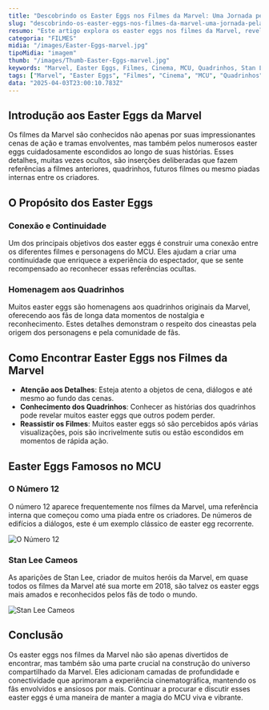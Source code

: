 ```yaml
---
title: "Descobrindo os Easter Eggs nos Filmes da Marvel: Uma Jornada pela Magia Oculta"
slug: "descobrindo-os-easter-eggs-nos-filmes-da-marvel-uma-jornada-pela-magia-oculta"
resumo: "Este artigo explora os easter eggs nos filmes da Marvel, revelando como são criados, seu propósito e onde encontrá-los. Descubra a magia escondida por trás de algumas das cenas mais icônicas e como eles conectam o vasto Universo Cinematográfico Marvel (MCU)."
categoria: "FILMES"
midia: "/images/Easter-Eggs-marvel.jpg"
tipoMidia: "imagem"
thumb: "/images/Thumb-Easter-Eggs-marvel.jpg"
keywords: "Marvel, Easter Eggs, Filmes, Cinema, MCU, Quadrinhos, Stan Lee, Detalhes Ocultos"
tags: ["Marvel", "Easter Eggs", "Filmes", "Cinema", "MCU", "Quadrinhos", "Stan Lee", "Detalhes Ocultos"]
data: "2025-04-03T23:00:10.783Z"
---
```


## Introdução aos Easter Eggs da Marvel
Os filmes da Marvel são conhecidos não apenas por suas impressionantes cenas de ação e tramas envolventes, mas também pelos numerosos easter eggs cuidadosamente escondidos ao longo de suas histórias. Esses detalhes, muitas vezes ocultos, são inserções deliberadas que fazem referências a filmes anteriores, quadrinhos, futuros filmes ou mesmo piadas internas entre os criadores.

## O Propósito dos Easter Eggs
### Conexão e Continuidade
Um dos principais objetivos dos easter eggs é construir uma conexão entre os diferentes filmes e personagens do MCU. Eles ajudam a criar uma continuidade que enriquece a experiência do espectador, que se sente recompensado ao reconhecer essas referências ocultas.
### Homenagem aos Quadrinhos
Muitos easter eggs são homenagens aos quadrinhos originais da Marvel, oferecendo aos fãs de longa data momentos de nostalgia e reconhecimento. Estes detalhes demonstram o respeito dos cineastas pela origem dos personagens e pela comunidade de fãs.

## Como Encontrar Easter Eggs nos Filmes da Marvel
- **Atenção aos Detalhes**: Esteja atento a objetos de cena, diálogos e até mesmo ao fundo das cenas.
- **Conhecimento dos Quadrinhos**: Conhecer as histórias dos quadrinhos pode revelar muitos easter eggs que outros podem perder.
- **Reassistir os Filmes**: Muitos easter eggs só são percebidos após várias visualizações, pois são incrivelmente sutis ou estão escondidos em momentos de rápida ação.

## Easter Eggs Famosos no MCU
### O Número 12
O número 12 aparece frequentemente nos filmes da Marvel, uma referência interna que começou como uma piada entre os criadores. De números de edifícios a diálogos, este é um exemplo clássico de easter egg recorrente.

![O Número 12](/images/numero12.jpg)

### Stan Lee Cameos
As aparições de Stan Lee, criador de muitos heróis da Marvel, em quase todos os filmes da Marvel até sua morte em 2018, são talvez os easter eggs mais amados e reconhecidos pelos fãs de todo o mundo.

![Stan Lee Cameos](/images/StanLeeCameos.jpg)

## Conclusão
Os easter eggs nos filmes da Marvel não são apenas divertidos de encontrar, mas também são uma parte crucial na construção do universo compartilhado da Marvel. Eles adicionam camadas de profundidade e conectividade que aprimoram a experiência cinematográfica, mantendo os fãs envolvidos e ansiosos por mais. Continuar a procurar e discutir esses easter eggs é uma maneira de manter a magia do MCU viva e vibrante.
